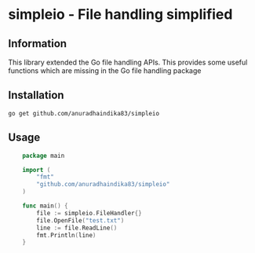 # simpleio - File handling simplified

## Information

This library extended the Go file handling APIs. This provides some useful functions which are missing in the Go file handling package

## Installation

    go get github.com/anuradhaindika83/simpleio

## Usage

```Go
    package main

    import (
    	"fmt"
    	"github.com/anuradhaindika83/simpleio"
    )

    func main() {
    	file := simpleio.FileHandler{}
    	file.OpenFile("test.txt")
    	line := file.ReadLine()
    	fmt.Println(line)
    }
```
